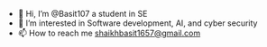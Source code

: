 - 👋 Hi, I’m @Basit107 a student in SE
- 👀 I’m interested in Software development, AI, and cyber security
- 📫 How to reach me shaikhbasit1657@gmail.com

